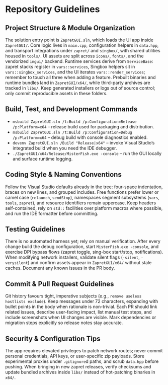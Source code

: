 ﻿# Repository Guidelines

## Project Structure & Module Organization
The solution entry point is `ZapretGUI.sln`, which loads the UI app inside `ZapretGUI/`. Core logic lives in `main.cpp`, configuration helpers in `data.hpp`, and transport integrations under `zapret/` and `singbox/`, with shared utilities housed in `tools/`. UI assets are split across `icons/`, `fonts/`, and the vendorized `imgui/` backend. Runtime services derive from `ServiceBase`: zapret stacks register in `vars::services`, Singbox helpers sit in `vars::singbox_services`, and the UI iterates `vars::render_services`; remember to touch all three when adding a feature. Prebuilt binaries and runtime bundles land in `ZapretGUI/x64/`, while third-party archives are tracked in `libs/`. Keep generated installers or logs out of source control; only commit reproducible assets in these folders.

## Build, Test, and Development Commands
- `msbuild ZapretGUI.sln /t:Build /p:Configuration=Release /p:Platform=x64` – release build used for packaging and distribution.
- `msbuild ZapretGUI.sln /t:Build /p:Configuration=Debug /p:Platform=x64` – debug build with console diagnostics enabled.
- `devenv ZapretGUI.sln /Build "Release|x64"` – invoke Visual Studio’s integrated build when you need the IDE debugger.
- `./ZapretGUI/x64/Release/MisterFish.exe -console` – run the GUI locally and surface runtime logging.

## Coding Style & Naming Conventions
Follow the Visual Studio defaults already in the tree: four-space indentation, braces on new lines, and grouped includes. Free functions prefer lower or camel case (`relaunch`, `sendStop`), namespaces segment subsystems (`vars`, `tools`, `zapret`), and resource identifiers remain uppercase. Keep headers self-contained, rely on `std::` facilities over platform macros where possible, and run the IDE formatter before committing.

## Testing Guidelines
There is no automated harness yet; rely on manual verification. After every change build the debug configuration, start `MisterFish.exe -console`, and exercise DPI bypass flows (zapret toggle, sing-box start/stop, notifications). When modifying network installers, validate silent flags (`-silent`, `-verysilent`) and confirm assets appear in `ZapretGUI/x64/` without stale caches. Document any known issues in the PR body.

## Commit & Pull Request Guidelines
Git history favours tight, imperative subjects (e.g., `remove useless hostlists exclude`). Keep messages under 72 characters, expanding with bullet points in the body when rationale is non-trivial. Each PR should link related issues, describe user-facing impact, list manual test steps, and include screenshots when UI changes are visible. Mark dependencies or migration steps explicitly so release notes stay accurate.

## Security & Configuration Tips
The app requires elevated privileges to patch network routes; never commit personal credentials, API keys, or user-specific zip payloads. Store experimental proxies under `.gitignore`d paths, and scrub `data.hpp` before pushing. When bringing in new zapret releases, verify checksums and update bundled archives inside `libs/` instead of hot-patching binaries in `x64/`.
